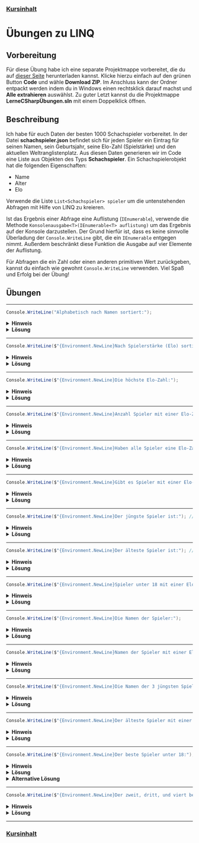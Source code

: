 ### [Kursinhalt](../README.md)

Übungen zu LINQ
================

Vorbereitung
-------------

Für diese Übung habe ich eine separate Projektmappe vorbereitet, die du auf [dieser Seite](https://github.com/m31coding/lerne-csharp-uebungen) herunterladen kannst. Klicke hierzu einfach auf den grünen Button **Code** und wähle **Download ZIP**. Im Anschluss kann der Ordner entpackt werden indem du in Windows einen rechtsklick darauf machst und **Alle extrahieren** auswählst. Zu guter Letzt kannst du die Projektmappe **LerneCSharpÜbungen.sln** mit einem Doppelklick öffnen.

Beschreibung
-------------

Ich habe für euch Daten der besten 1000 Schachspieler vorbereitet. In der Datei **schachspieler.json** befindet sich für jeden Spieler ein Eintrag für seinen Namen, sein Geburtsjahr, seine Elo-Zahl (Spielstärke) und den aktuellen Weltranglistenplatz. Aus diesen Daten generieren wir im Code eine Liste aus Objekten des Typs **Schachspieler**. Ein Schachspielerobjekt hat die folgenden Eigenschaften:

- Name
- Alter
- Elo

Verwende die Liste `List<Schachspieler> spieler` um die untenstehenden Abfragen mit Hilfe von LINQ zu kreieren. 

Ist das Ergebnis einer Abfrage eine Auflistung (`IEnumerable`), verwende die Methode `Konsolenausgabe<T>(IEnumerable<T> auflistung)` um das Ergebnis auf der Konsole darzustellen. Der Grund hierfür ist, dass es keine sinnvolle Überladung der `Console.WriteLine` gibt, die ein `IEnumerable` entgegen nimmt. Außerdem beschränkt diese Funktion die Ausgabe auf vier Elemente der Auflistung. 

Für Abfragen die ein Zahl oder einen anderen primitiven Wert zurückgeben, kannst du einfach wie gewohnt `Console.WriteLine` verwenden. Viel Spaß und Erfolg bei der Übung!

Übungen
--------

---

```cs
Console.WriteLine("Alphabetisch nach Namen sortiert:");
```

<details>
<summary><b>Hinweis</b></summary>
Verwende OrderBy.
</details>

<details>
<summary><b>Lösung</b></summary>
<br>

```cs
Konsolenausgabe(spieler.OrderBy(s => s.Name));
```
</details>

---

```cs
Console.WriteLine($"{Environment.NewLine}Nach Spielerstärke (Elo) sortiert (stärkste zuerst):");
```

<details>
<summary><b>Hinweis</b></summary>
Verwende OrderByDescending.
</details>

<details>
<summary><b>Lösung</b></summary>
<br>

```cs
Konsolenausgabe(spieler.OrderByDescending(s => s.Elo));

```
</details>

---

```cs
Console.WriteLine($"{Environment.NewLine}Die höchste Elo-Zahl:");
```

<details>
<summary><b>Hinweis</b></summary>
Verwende die Max-Methode.
</details>

<details>
<summary><b>Lösung</b></summary>
<br>

```cs
Console.WriteLine(spieler.Max(s => s.Elo));
```
</details>

---

```cs
Console.WriteLine($"{Environment.NewLine}Anzahl Spieler mit einer Elo-Zahl > 2600:");
```

<details>
<summary><b>Hinweis</b></summary>
Verwende die Count-Methode.
</details>

<details>
<summary><b>Lösung</b></summary>
<br>

```cs
Console.WriteLine(spieler.Count(s => s.Elo > 2600));
```
</details>

---

```cs
Console.WriteLine($"{Environment.NewLine}Haben alle Spieler eine Elo-Zahl > 2500?");
```

<details>
<summary><b>Hinweis</b></summary>
Verwende die All-Methode.
</details>

<details>
<summary><b>Lösung</b></summary>
<br>

```cs
Console.WriteLine(spieler.All(s => s.Elo > 2500));
```
</details>

---

```cs
Console.WriteLine($"{Environment.NewLine}Gibt es Spieler mit einer Elo-Zahl > 2600, die 60 Jahre oder älter sind?");
```

<details>
<summary><b>Hinweis</b></summary>
Verwende die Any-Methode.
</details>

<details>
<summary><b>Lösung</b></summary>
<br>

```cs
Console.WriteLine(spieler.Any(s => s.Elo > 2600 && s.Alter >= 60));
```
</details>

---

```cs
Console.WriteLine($"{Environment.NewLine}Der jüngste Spieler ist:"); // verwende Aggregate
```

<details>
<summary><b>Hinweis</b></summary>
Der neue aggregierte Spieler ist der Jüngere von dem aktuellen aggregierten Spieler und dem Nächsten. 
</details>

<details>
<summary><b>Lösung</b></summary>
<br>

```cs
Console.WriteLine(spieler.Aggregate((s1, s2) => s1.Alter < s2.Alter ? s1 : s2));
```
</details>

---

```cs
Console.WriteLine($"{Environment.NewLine}Der älteste Spieler ist:"); // verwende Aggregate
```

<details>
<summary><b>Hinweis</b></summary>
Der neue aggregierte Spieler ist der Ältere von dem aktuellen aggregierten Spieler und dem Nächsten. 
</details>

<details>
<summary><b>Lösung</b></summary>
<br>

```cs
Console.WriteLine(spieler.Aggregate((s1, s2) => s1.Alter > s2.Alter ? s1 : s2));
```
</details>

---

```cs
Console.WriteLine($"{Environment.NewLine}Spieler unter 18 mit einer Elo-Zahl > 2500:");
```

<details>
<summary><b>Hinweis</b></summary>
Verwende die Where-Methode.
</details>

<details>
<summary><b>Lösung</b></summary>
<br>

```cs
Konsolenausgabe(spieler.Where(s => s.Alter < 18 && s.Elo > 2500));
```
</details>

---

```cs
Console.WriteLine($"{Environment.NewLine}Die Namen der Spieler:");
```

<details>
<summary><b>Hinweis</b></summary>
Verwende die Select-Methode.
</details>

<details>
<summary><b>Lösung</b></summary>
<br>

```cs
Konsolenausgabe(spieler.Select(s => s.Name));
```
</details>

---

```cs
Console.WriteLine($"{Environment.NewLine}Namen der Spieler mit einer Elo-Zahl über 2600:");
```

<details>
<summary><b>Hinweis</b></summary>
Verwende die Where- und die Select-Methode.
</details>

<details>
<summary><b>Lösung</b></summary>
<br>

```cs
Konsolenausgabe(spieler.Where(s => s.Elo > 2600).Select(s => s.Name));
```
</details>

---

```cs
Console.WriteLine($"{Environment.NewLine}Die Namen der 3 jüngsten Spieler:");
```

<details>
<summary><b>Hinweis</b></summary>
Verwende die OrderBy-, die Take-, und die Select-Methode.
</details>

<details>
<summary><b>Lösung</b></summary>
<br>

```cs
Konsolenausgabe(spieler.OrderBy(s => s.Alter).Take(3).Select(s => s.Name));
```
</details>

---

```cs
Console.WriteLine($"{Environment.NewLine}Der älteste Spieler mit einer Elo-Zahl > 2600:");
```

<details>
<summary><b>Hinweis</b></summary>
Verwende die OrderByDescending- und die First-Methode.
</details>

<details>
<summary><b>Lösung</b></summary>
<br>

```cs
Console.WriteLine(spieler.OrderByDescending(s => s.Alter).First(s => s.Elo > 2600));
```
</details>

---

```cs
Console.WriteLine($"{Environment.NewLine}Der beste Spieler unter 18:");
```

<details>
<summary><b>Hinweis</b></summary>
Verwende die Where-, die OrderByDescending-, und die First-Methode.
<br>
Alternativ: Verwende die Where- und die Aggregate-Methode.
</details>

<details>
<summary><b>Lösung</b></summary>
<br>

```cs
Console.WriteLine(spieler.Where(s => s.Alter < 18).OrderByDescending(s => s.Elo).First());
```
</details>

<details>
<summary><b>Alternative Lösung</b></summary>
<br>

```cs
Console.WriteLine(spieler.Where(s => s.Alter < 18).Aggregate((s1, s2) => s1.Elo > s2.Elo ? s1 : s2));
```
</details>

---

```cs
Console.WriteLine($"{Environment.NewLine}Der zweit, dritt, und viert beste Spieler unter 18:");
```

<details>
<summary><b>Hinweis</b></summary>
Verwende die Where-, die OrderByDescending-, die Skip-, und die Take-Methode.
</details>

<details>
<summary><b>Lösung</b></summary>
<br>

```cs
Konsolenausgabe(spieler.Where(s => s.Alter < 18).OrderByDescending(s => s.Elo).Skip(1).Take(3));
```
</details>

---

### [Kursinhalt](../README.md)
